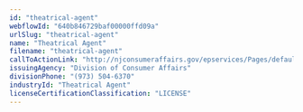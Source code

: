 ```yaml
---
id: "theatrical-agent"
webflowId: "640b846729baf00000ffd09a"
urlSlug: "theatrical-agent"
name: "Theatrical Agent"
filename: "theatrical-agent"
callToActionLink: "http://njconsumeraffairs.gov/epservices/Pages/default.aspx"
issuingAgency: "Division of Consumer Affairs"
divisionPhone: "(973) 504-6370"
industryId: "Theatrical Agent"
licenseCertificationClassification: "LICENSE"
---
```

